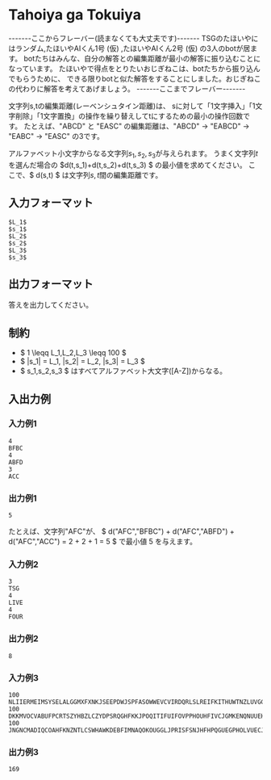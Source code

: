 # Tahoiya ga Tokuiya
-------ここからフレーバー(読まなくても大丈夫です)-------
TSGのたほいやにはランダム,たほいやAIくん1号 (仮) ,たほいやAIくん2号 (仮) の3人のbotが居ます。
botたちはみんな、自分の解答との編集距離が最小の解答に振り込むことになっています。
たほいやで得点をとりたいおじぎねこは、botたちから振り込んでもらうために、
できる限りbotと似た解答をすることにしました。おじぎねこの代わりに解答を考えてあげましょう。
-------ここまでフレーバー-------

文字列s,tの編集距離(レーベンシュタイン距離)は、
sに対して「1文字挿入」「1文字削除」「1文字置換」の操作を繰り替えしてtにするための最小の操作回数です。
たとえば、"ABCD" と "EASC" の編集距離は、"ABCD" -> "EABCD" -> "EABC" -> "EASC" の3です。

アルファベット小文字からなる文字列$s_1,s_2,s_3$が与えられます。
うまく文字列$t$を選んだ場合の $d(t,s_1)+d(t,s_2)+d(t,s_3) $ の最小値を求めてください。
ここで、$ d(s,t) $ は文字列$s,t$間の編集距離です。

## 入力フォーマット
```
$L_1$
$s_1$
$L_2$
$s_2$
$L_3$
$s_3$
```

## 出力フォーマット
答えを出力してください。

## 制約

* $ 1 \leqq L_1,L_2,L_3 \leqq 100 $
* $ |s_1| = L_1, |s_2| = L_2, |s_3| = L_3 $
* $ s_1,s_2,s_3 $ はすべてアルファベット大文字([A-Z])からなる。

## 入出力例

### 入力例1
```
4
BFBC
4
ABFD
3
ACC
```

### 出力例1
```
5
```

たとえば、文字列"AFC"が、
$ d("AFC","BFBC") + d("AFC","ABFD") + d("AFC","ACC") = 2 + 2 + 1 = 5 $ で最小値 $5$ を与えます。

### 入力例2
```
3
TSG
4
LIVE
4
FOUR
```

### 出力例2
```
8
```

### 入力例3
```
100
NLIIERMEIMSYSELALGGMXFXNKJSEEPDWJSPFASOWWEVCVIRDQRLSLREIFKITHUWTNZLUVGGWTSKRMSBWCOVWMFIDIGQMZRXCYAJC
100
DKKMVOCVABUFPCRTSZYHBZLCZYDPSRQGHFKKJPOQITIFUIFOVPPHOUHFIVCJGMKENQNUUEHZJYQZSITPHKCYPNHGSFSPKHPCHLMB
100
JNGNCMADIQCOAHFKNZNTLCSWHAWKDEBFIMNAQOKOUGGLJPRISFSNJHFHPQGUEGPHOLVUECJTUFGNMFTDYIAJUFEFEUJFFAROUBSF
```

### 出力例3
```
169
```




